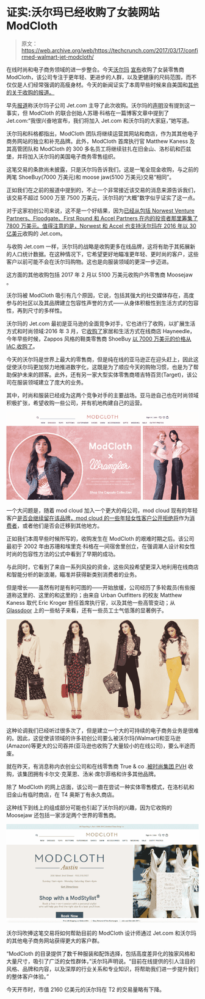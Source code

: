 # 证实:沃尔玛已经收购了女装网站 ModCloth 

> 原文：<https://web.archive.org/web/https://techcrunch.com/2017/03/17/confirmed-walmart-jet-modcloth/>

在线时尚和电子商务领域的进一步整合。今天[沃尔玛](https://web.archive.org/web/20230321115709/http://walmart.com/) [宣布](https://web.archive.org/web/20230321115709/http://news.walmart.com/2017/03/17/walmart-announces-the-acquisition-of-modcloth-a-leading-online-womens-fashion-retailer)收购了女装零售商 ModCloth，该公司专注于更年轻、更进步的人群，以及更健康的尺码范围，而不仅仅是人们经常强调的高瘦身材。今天的新闻证实了本周早些时候来自美国和[其他](https://web.archive.org/web/20230321115709/http://jezebel.com/womens-retailer-modcloth-to-be-bought-by-jet-com-which-1793296461) [的关于收购](https://web.archive.org/web/20230321115709/http://www.recode.net/2017/3/15/14937028/walmart-jet-modcloth-acquisition)[的报道。](https://web.archive.org/web/20230321115709/https://techcrunch.com/2017/03/16/walmart-subsidiary-jet-com-to-buy-modcloth-for-less-than-75m/)

早先[报道](https://web.archive.org/web/20230321115709/http://jezebel.com/womens-retailer-modcloth-to-be-bought-by-jet-com-which-1793296461)称沃尔玛子公司 Jet.com 主导了此次收购。沃尔玛的[声明](https://web.archive.org/web/20230321115709/http://news.walmart.com/2017/03/17/walmart-announces-the-acquisition-of-modcloth-a-leading-online-womens-fashion-retailer)没有提到这一事实，但 ModCloth 的联合创始人苏珊·科格在一篇博客文章中提到了 Jet.com:“我很兴奋地宣布，我们将加入 Jet.com 和沃尔玛的大家庭，”她写道。

沃尔玛和科格都指出，ModCloth 团队将继续运营其网站和商店，作为其其他电子商务网站的独立和补充品牌。此外，ModCloth 首席执行官 Matthew Kaness 及其高管团队和 ModCloth 的 300 多名员工将继续驻扎在旧金山、洛杉矶和匹兹堡，并将加入沃尔玛的美国电子商务零售组织。

这笔交易的条款尚未披露，只是沃尔玛告诉我们，这是一笔全现金收购，与之前的两笔 ShoeBuy(7000 万美元)和 moose jaw(5100 万美元)交易“相同”。

正如我们在之前的报道中提到的，不止一个非常接近该交易的消息来源告诉我们，该交易不超过 5000 万至 7500 万美元，沃尔玛的“大概”数字似乎证实了这一点。

对于这家初创公司来说，这不是一个好结果，因为[已经从包括 Norwest Venture Partners、Floodgate、First Round 和 Accel Partners 在内的投资者那里筹集了 7800 万美元。值得注意的是，Norwest 和 Accel 也支持沃尔玛](https://web.archive.org/web/20230321115709/https://www.crunchbase.com/organization/modcloth#/entity)[在 2016 年以 30 亿美元](https://web.archive.org/web/20230321115709/https://techcrunch.com/2016/08/08/confirmed-walmart-buys-jet-com-for-3b-in-cash/)收购的 Jet.com。

与收购 Jet.com 一样，沃尔玛的战略是收购更多在线品牌，这将有助于其拓展新的人口统计数据。在这种情况下，它希望更好地瞄准更年轻、更时尚的客户，这些客户以前可能不会在沃尔玛购物。这也是向服装领域的更深一步迈进。

这方面的其他收购包括 2017 年 2 月以 5100 万美元收购户外零售商 Moosejaw 。

沃尔玛被 ModCloth 吸引有几个原因，它说，包括其强大的社交媒体存在，高度参与的社区以及其品牌建立包容性声誉的方式——从身体积极性到生活方式的包容性，再到尺寸的多样性。

沃尔玛的 Jet.com 最初是亚马逊的全面竞争对手，它也进行了收购，以扩展生活方式和时尚领域:2016 年 3 月，它[收购了](https://web.archive.org/web/20230321115709/http://www.retaildive.com/news/jet-buys-home-furnishings-e-retailer-hayneedle/414797/)家居和生活方式在线商店 Hayneedle，今年早些时候，Zappos 风格的鞋类零售商 ShoeBuy [以 7000 万美元的价格从 IAC 收购了](https://web.archive.org/web/20230321115709/http://news.walmart.com/2017/01/05/jet-announces-the-acquisition-of-shoebuy-a-leading-online-footwear-retailer)。

今天的沃尔玛是世界上最大的零售商，但是纯在线的亚马逊正在迎头赶上，因此这促使沃尔玛更加努力地推进数字化，这既是为了顺应今天的购物习惯，也是为了帮助保护未来的顾客。此外，还有另一家大型实体零售商塔吉特百货(Target)，该公司在服装领域建立了庞大的业务。

其中，时尚和服装已经成为这两个竞争对手的主要战场。亚马逊自己也在时尚领域积极扩张，希望收购一些公司，并有机地构建自己的运营。

![](img/5f535a481a3aad503f5db528cf467b33.png)

一个大问题是，随着 mod cloud 加入一个更大的母公司，mod cloud 现有的年轻客户[是否会继续留在该品牌，mod cloud 的一些年轻女性客户](https://web.archive.org/web/20230321115709/https://twitter.com/flimflamfloozle/status/842740782050238464)[公开拒绝将](https://web.archive.org/web/20230321115709/https://twitter.com/_Republic/status/842727575470428160)作为[消费者](https://web.archive.org/web/20230321115709/https://twitter.com/kristine_ish/status/842734880870072320)，或者他们是否会迁移到其他地方。

正如我们本周早些时候所写的，收购发生在 ModCloth 的艰难时期之后。该公司最初于 2002 年由苏珊和埃里克·科格在一间宿舍里创立，在强调潮人设计和女性时尚的包容性方法的公式中看到了早期的成功。

与此同时，它看到了来自一系列风投的资金，这些风投希望更深入地利用在线商店和智能分析的新浪潮，瞄准并获得新类别消费者的业务。

但是增长——虽然有时是有利可图的——开始放缓，公司经历了多轮裁员(有些报道称这里的、这里的和这里的)；由来自 Urban Outfitters 的校友 Matthew Kaness 取代 Eric Kroger 担任首席执行官，以及其他一些高管变动；从 [Glassdoor](https://web.archive.org/web/20230321115709/https://www.glassdoor.com/) 上的一些帖子来看，还有一些员工士气低落的显著例子。

![](img/17ac762d21d27cf722883461fa6681a9.png)

这种论调我们已经听过很多次了，但是建立一个大的可持续的电子商务业务是很难的。因此，这促使该领域的许多初创公司要么被沃尔玛(Walmart)和亚马逊(Amazon)等更大的公司吞并(亚马逊也收购了大量较小的在线公司)，要么半途而废。

就在昨天，有消息称内衣创业公司和在线零售商 True & co .[被时尚集团 PVH](https://web.archive.org/web/20230321115709/https://techcrunch.com/2017/03/16/bra-startup-trueco-sold-to-calvin-klein-owner-pvh/) 收购，该集团拥有卡尔文·克莱恩、汤米·席尔菲格和许多其他品牌。

除了 ModCloth 的网上店面，该公司一直在尝试一种实体零售模式，在洛杉矶和旧金山有临时商店，在 T4 奥斯丁有永久商店。

这种线下到线上的组成部分可能也引起了沃尔玛的兴趣，因为它收购的 Moosejaw 还包括一家涉足两个世界的零售商。

![](img/184aeccb5f7d2146bd8f0e87216654dd.png)

沃尔玛吹捧这笔交易将如何帮助目前的 ModCloth 设计师通过 Jet.com 和沃尔玛的其他电子商务网站获得更大的客户群。

“ModCloth 的目录提供了数千种服装和配饰选择，包括高度差异化的独家风格和大量尺寸，吸引了广泛的女性群体，”沃尔玛声明说。“目前在线提供的引人注目的风格、品牌和内容，以及深厚的行业关系和专业知识，将帮助我们进一步提升我们的整体客户体验。”

今天开市时，市值 2160 亿美元的沃尔玛在 T2 的交易量略有下降。